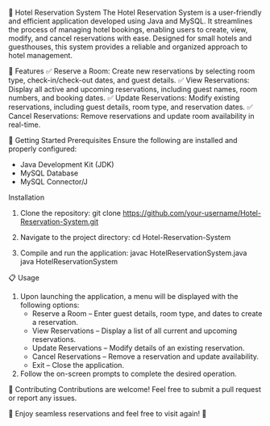 🏨 Hotel Reservation System
The Hotel Reservation System is a user-friendly and efficient application developed using Java and MySQL. It streamlines the process of managing hotel bookings, enabling users to create, view, modify, and cancel reservations with ease. Designed for small hotels and guesthouses, this system provides a reliable and organized approach to hotel management.

🌟 Features
✅ Reserve a Room: Create new reservations by selecting room type, check-in/check-out dates, and guest details.
✅ View Reservations: Display all active and upcoming reservations, including guest names, room numbers, and booking dates.
✅ Update Reservations: Modify existing reservations, including guest details, room type, and reservation dates.
✅ Cancel Reservations: Remove reservations and update room availability in real-time.

🚀 Getting Started
Prerequisites
Ensure the following are installed and properly configured:
  - Java Development Kit (JDK)
  - MySQL Database
  - MySQL Connector/J

Installation
1. Clone the repository:
   git clone https://github.com/your-username/Hotel-Reservation-System.git

2. Navigate to the project directory:
   cd Hotel-Reservation-System

3. Compile and run the application:
   javac HotelReservationSystem.java  
   java HotelReservationSystem

📋 Usage
1. Upon launching the application, a menu will be displayed with the following options:
   - Reserve a Room – Enter guest details, room type, and dates to create a reservation.
   - View Reservations – Display a list of all current and upcoming reservations.
   - Update Reservations – Modify details of an existing reservation.
   - Cancel Reservations – Remove a reservation and update availability.
   - Exit – Close the application.
2. Follow the on-screen prompts to complete the desired operation.

🎯 Contributing
Contributions are welcome! Feel free to submit a pull request or report any issues.

🌆 Enjoy seamless reservations and feel free to visit again! 🌟
